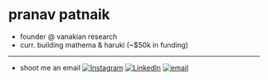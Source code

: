 # pranav patnaik
* founder @ vanakian research
* curr. building mathema & haruki (~$50k in funding)
---
* shoot me an email [![Instagram](https://img.shields.io/badge/Instagram-%23E4405F.svg?logo=Instagram&logoColor=white)](https://instagram.com/pranavpatnaik_) [![LinkedIn](https://img.shields.io/badge/LinkedIn-%230077B5.svg?logo=linkedin&logoColor=white)](https://linkedin.com/in/pranavpatnaik) [![email](https://img.shields.io/badge/Email-D14836?logo=gmail&logoColor=white)](mailto:pranavsaipatnaik@gmail.com) 
